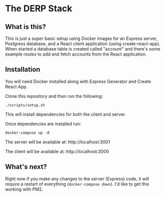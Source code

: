 # The DERP Stack

## What is this?

This is just a super basic setup using Docker images for an Express server, Postgress database, and a React client
application (using create-react-app). When started a database table is created called "account" and there's some example
routes to add and fetch accounts from the React application.

## Installation

You will need Docker installed along with Express Generator and Create React App.

Clone this repository and then run the following:

```
./scripts/setup.sh
```

This will install dependencies for both the client and server.

Once dependencies are installed run:

```
docker-compose up -d
```

The server will be available at: http://localhost:3001

The client will be available at: http://localhost:3000

## What's next?

Right now if you make any changes to the server (Express) code, it will require a restart of everything (`docker-compose down`). I'd like to get this working with PM2.